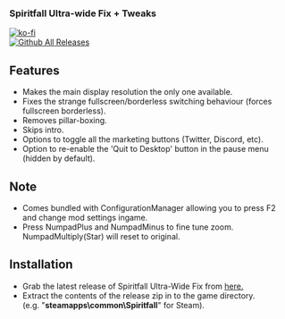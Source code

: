 ### Spiritfall Ultra-wide Fix + Tweaks

[![ko-fi](https://ko-fi.com/img/githubbutton_sm.svg)](https://ko-fi.com/F2F2DI3WA)<br>
[![Github All Releases](https://img.shields.io/github/downloads/p1xel8ted/Spiritfall/total.svg)](https://github.com/p1xel8ted/Spiritfall/releases)

## Features
- Makes the main display resolution the only one available.
- Fixes the strange fullscreen/borderless switching behaviour (forces fullscreen borderless).
- Removes pillar-boxing.
- Skips intro.
- Options to toggle all the marketing buttons (Twitter, Discord, etc).
- Option to re-enable the 'Quit to Desktop' button in the pause menu (hidden by default).

## Note
- Comes bundled with ConfigurationManager allowing you to press F2 and change mod settings ingame.
- Press NumpadPlus and NumpadMinus to fine tune zoom. NumpadMultiply(Star) will reset to original.

## Installation
- Grab the latest release of Spiritfall Ultra-Wide Fix from [here.](https://github.com/p1xel8ted/Spiritfall/releases)
- Extract the contents of the release zip in to the game directory.<br />(e.g. "**steamapps\common\Spiritfall**" for Steam).